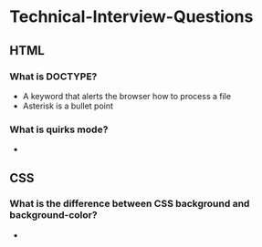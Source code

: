 # Technical-Interview-Questions

## HTML

### What is DOCTYPE?

* A keyword that alerts the browser how to process a file
* Asterisk is a bullet point

### What is quirks mode?

*

## CSS

### What is the difference between CSS background and background-color?

* 
